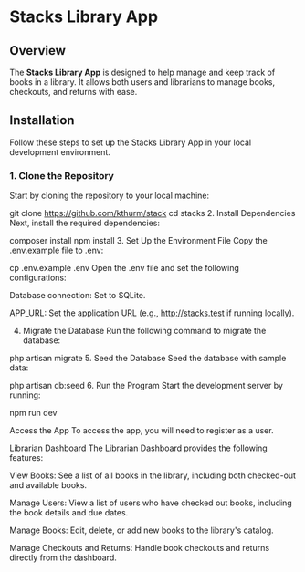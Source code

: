 # Stacks Library App

## Overview

The **Stacks Library App** is designed to help manage and keep track of books in a library. It allows both users and librarians to manage books, checkouts, and returns with ease.

## Installation

Follow these steps to set up the Stacks Library App in your local development environment.

### 1. Clone the Repository

Start by cloning the repository to your local machine:

git clone https://github.com/kthurm/stack
cd stacks
2. Install Dependencies
Next, install the required dependencies:


composer install
npm install
3. Set Up the Environment File
Copy the .env.example file to .env:


cp .env.example .env
Open the .env file and set the following configurations:

Database connection: Set to SQLite.

APP_URL: Set the application URL (e.g., http://stacks.test if running locally).

4. Migrate the Database
Run the following command to migrate the database:


php artisan migrate
5. Seed the Database
Seed the database with sample data:


php artisan db:seed
6. Run the Program
Start the development server by running:


npm run dev

Access the App
To access the app, you will need to register as a user.

Librarian Dashboard
The Librarian Dashboard provides the following features:

View Books: See a list of all books in the library, including both checked-out and available books.

Manage Users: View a list of users who have checked out books, including the book details and due dates.

Manage Books: Edit, delete, or add new books to the library's catalog.

Manage Checkouts and Returns: Handle book checkouts and returns directly from the dashboard.


```
